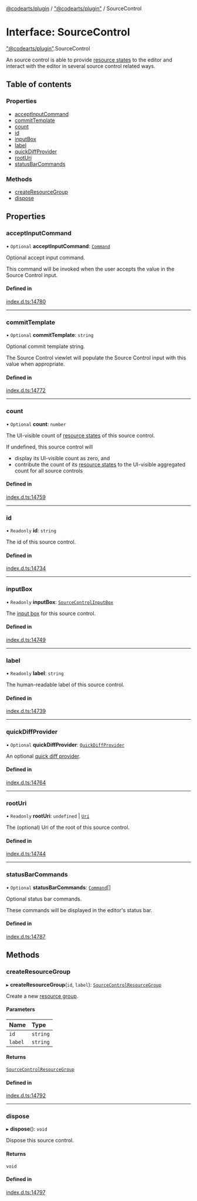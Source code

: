 [@codearts/plugin](../README.md) / ["@codearts/plugin"](../modules/_codearts_plugin_.md) / SourceControl

# Interface: SourceControl

["@codearts/plugin"](../modules/_codearts_plugin_.md).SourceControl

An source control is able to provide [resource states](codearts_plugin_.SourceControlResourceState.md)
to the editor and interact with the editor in several source control related ways.

## Table of contents

### Properties

- [acceptInputCommand](codearts_plugin_.SourceControl.md#acceptinputcommand)
- [commitTemplate](codearts_plugin_.SourceControl.md#committemplate)
- [count](codearts_plugin_.SourceControl.md#count)
- [id](codearts_plugin_.SourceControl.md#id)
- [inputBox](codearts_plugin_.SourceControl.md#inputbox)
- [label](codearts_plugin_.SourceControl.md#label)
- [quickDiffProvider](codearts_plugin_.SourceControl.md#quickdiffprovider)
- [rootUri](codearts_plugin_.SourceControl.md#rooturi)
- [statusBarCommands](codearts_plugin_.SourceControl.md#statusbarcommands)

### Methods

- [createResourceGroup](codearts_plugin_.SourceControl.md#createresourcegroup)
- [dispose](codearts_plugin_.SourceControl.md#dispose)

## Properties

### acceptInputCommand

• `Optional` **acceptInputCommand**: [`Command`](codearts_plugin_.Command.md)

Optional accept input command.

This command will be invoked when the user accepts the value
in the Source Control input.

#### Defined in

[index.d.ts:14780](https://github.com/huaweicloud/cloudide-plugin-api/blob/03b481c/index.d.ts#L14780)

___

### commitTemplate

• `Optional` **commitTemplate**: `string`

Optional commit template string.

The Source Control viewlet will populate the Source Control
input with this value when appropriate.

#### Defined in

[index.d.ts:14772](https://github.com/huaweicloud/cloudide-plugin-api/blob/03b481c/index.d.ts#L14772)

___

### count

• `Optional` **count**: `number`

The UI-visible count of [resource states](codearts_plugin_.SourceControlResourceState.md) of
this source control.

If undefined, this source control will
- display its UI-visible count as zero, and
- contribute the count of its [resource states](codearts_plugin_.SourceControlResourceState.md) to the UI-visible aggregated count for all source controls

#### Defined in

[index.d.ts:14759](https://github.com/huaweicloud/cloudide-plugin-api/blob/03b481c/index.d.ts#L14759)

___

### id

• `Readonly` **id**: `string`

The id of this source control.

#### Defined in

[index.d.ts:14734](https://github.com/huaweicloud/cloudide-plugin-api/blob/03b481c/index.d.ts#L14734)

___

### inputBox

• `Readonly` **inputBox**: [`SourceControlInputBox`](codearts_plugin_.SourceControlInputBox.md)

The [input box](codearts_plugin_.SourceControlInputBox.md) for this source control.

#### Defined in

[index.d.ts:14749](https://github.com/huaweicloud/cloudide-plugin-api/blob/03b481c/index.d.ts#L14749)

___

### label

• `Readonly` **label**: `string`

The human-readable label of this source control.

#### Defined in

[index.d.ts:14739](https://github.com/huaweicloud/cloudide-plugin-api/blob/03b481c/index.d.ts#L14739)

___

### quickDiffProvider

• `Optional` **quickDiffProvider**: [`QuickDiffProvider`](codearts_plugin_.QuickDiffProvider.md)

An optional [quick diff provider](codearts_plugin_.QuickDiffProvider.md).

#### Defined in

[index.d.ts:14764](https://github.com/huaweicloud/cloudide-plugin-api/blob/03b481c/index.d.ts#L14764)

___

### rootUri

• `Readonly` **rootUri**: `undefined` \| [`Uri`](../classes/codearts_plugin_.Uri.md)

The (optional) Uri of the root of this source control.

#### Defined in

[index.d.ts:14744](https://github.com/huaweicloud/cloudide-plugin-api/blob/03b481c/index.d.ts#L14744)

___

### statusBarCommands

• `Optional` **statusBarCommands**: [`Command`](codearts_plugin_.Command.md)[]

Optional status bar commands.

These commands will be displayed in the editor's status bar.

#### Defined in

[index.d.ts:14787](https://github.com/huaweicloud/cloudide-plugin-api/blob/03b481c/index.d.ts#L14787)

## Methods

### createResourceGroup

▸ **createResourceGroup**(`id`, `label`): [`SourceControlResourceGroup`](codearts_plugin_.SourceControlResourceGroup.md)

Create a new [resource group](codearts_plugin_.SourceControlResourceGroup.md).

#### Parameters

| Name | Type |
| :------ | :------ |
| `id` | `string` |
| `label` | `string` |

#### Returns

[`SourceControlResourceGroup`](codearts_plugin_.SourceControlResourceGroup.md)

#### Defined in

[index.d.ts:14792](https://github.com/huaweicloud/cloudide-plugin-api/blob/03b481c/index.d.ts#L14792)

___

### dispose

▸ **dispose**(): `void`

Dispose this source control.

#### Returns

`void`

#### Defined in

[index.d.ts:14797](https://github.com/huaweicloud/cloudide-plugin-api/blob/03b481c/index.d.ts#L14797)
